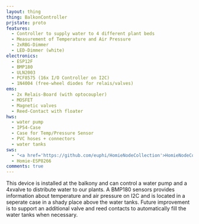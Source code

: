 ```yaml
---
layout: thing
thing: BalkonController
prjstate: proto
features:
  - Controller to supply water to 4 different plant beds
  - Measurement of Temperature and Air Pressure
  - 2xRBG-Dimmer
  - LED-Dimmer (white)
electronics:
  - ESP12F
  - BMP180
  - ULN2003
  - PCF8575 (16x I/O Controller on I2C)
  - 1N4004 (free-wheel diodes for relais/valves)
ems:
  - 2x Relais-Board (with optocoupler)
  - MOSFET
  - Magnetic valves
  - Reed-Contact with floater
hws:
  - water pump
  - IP54-Case
  - Case for Temp/Pressure Sensor
  - PVC hoses + connectors
  - water tanks
sws:
  - "<a href='https://github.com/euphi/HomieNodeCollection'>HomieNodeCollection</a>"
  - Homie-ESP8266
comments: true
---
```


This device is installed at the balkony and can control a water pump and a 4xvalve to distribute water to our plants.
A BMP180 sensors provides information about temperature and air pressure on I2C and is located in a seperate case in a shady place above the water tanks.
Future improvement is to support an additional valve and reed contacts to automatically fill the water tanks when necessary.
